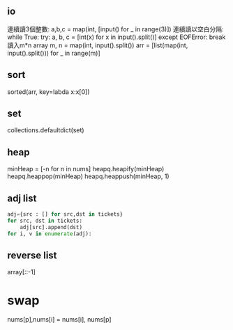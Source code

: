 ## io
連續讀3個整數:
a,b,c = map(int, [input() for _ in range(3)])
連續讀以空白分隔:
while True:
    try:
        a, b, c = [int(x) for x in input().split()]
    except EOFError:
        break
讀入m*n array
m, n = map(int, input().split())
arr = [list(map(int, input().split())) for _ in range(m)]
## sort
sorted(arr, key=labda x:x[0])
## set
collections.defaultdict(set)
## heap
minHeap = [-n for n in nums]
heapq.heapify(minHeap)
heapq.heappop(minHeap)
heapq.heappush(minHeap, 1)

## adj list
```python
adj={src : [] for src,dst in tickets}
for src, dst in tickets:
    adj[src].append(dst)
for i, v in enumerate(adj):
```

## reverse list
array[::-1]
# swap
nums[p],nums[i] = nums[i], nums[p]